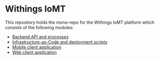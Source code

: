# Withings IoMT

This repository holds the mono-repo for the Withings IoMT platform which consists of the following modules:

- [Backend API and processes](./backend/README.md)
- [Infrastructure-as-Code and deployment scripts](./deployment/README.md)
- [Mobile client application](./mobile/README.md)
- [Web client application](./portal/README.md)

